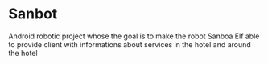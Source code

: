 # Sanbot
Android robotic project whose the goal is to make the robot Sanboa Elf able to provide client with informations about services in the hotel and around the hotel
